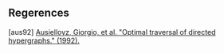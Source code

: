 
## Regerences

[aus92] [Ausielloyz, Giorgio, et al. "Optimal traversal of directed hypergraphs." (1992).](https://pdfs.semanticscholar.org/a854/0f3c3d583b64eb2222a2798540900d278b8b.pdf)
